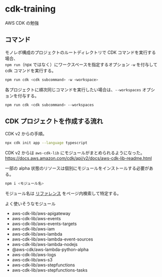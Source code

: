 # cdk-training
AWS CDK の勉強

## コマンド

モノレポ構成のプロジェクトのルートディレクトリで CDK コマンドを実行する場合、  
`npm run`（npx ではなく）にワークスペースを指定するオプション `-w` を付与して cdk コマンドを実行する。

```sh
npm run cdk <cdk subcommand> -w <workspace>
```

各プロジェクトに順次同じコマンドを実行したい場合は、`--workspaces` オプションを付与する。

```sh
npm run cdk <cdk subcommand> --workspaces
```

## CDK プロジェクトを作成する流れ

CDK v2 からの手順。

```bash
npx cdk init app --language typescript
```

CDK v2 からは `aws-cdk-lib` にモジュールがまとめられるようになった。  
https://docs.aws.amazon.com/cdk/api/v2/docs/aws-cdk-lib-readme.html

一部の alpha 状態のリソースは個別にモジュールをインストールする必要がある。  

```bash
npm i <モジュール名>
```

モジュール名は [リファレンス](https://docs.aws.amazon.com/cdk/api/v2/docs/aws-construct-library.html) をページ内検索して特定する。

よく使いそうなモジュール

- aws-cdk-lib/aws-apigateway
- aws-cdk-lib/aws-events
- aws-cdk-lib/aws-events-targets
- aws-cdk-lib/aws-iam
- aws-cdk-lib/aws-lambda
- aws-cdk-lib/aws-lambda-event-sources
- aws-cdk-lib/aws-lambda-nodejs
- @aws-cdk/aws-lambda-python-alpha
- aws-cdk-lib/aws-logs
- aws-cdk-lib/aws-s3
- aws-cdk-lib/aws-stepfunctions
- aws-cdk-lib/aws-stepfunctions-tasks
